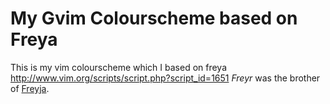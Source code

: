 My Gvim Colourscheme based on Freya
===================================

This is my vim colourscheme which I based on freya
http://www.vim.org/scripts/script.php?script_id=1651
_Freyr_ was the brother of [Freyja][1].

[1]: https://en.wikipedia.org/wiki/Freyja 
